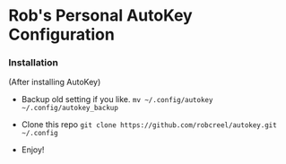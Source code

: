 # Rob's Personal AutoKey Configuration

### Installation
(After installing AutoKey)

* Backup old setting if you like.
`mv ~/.config/autokey ~/.config/autokey_backup`

* Clone this repo
`git clone https://github.com/robcreel/autokey.git ~/.config`

* Enjoy!
